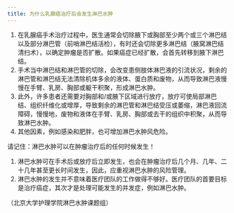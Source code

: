 ```yaml
---
title: 为什么乳腺癌治疗后会发生淋巴水肿
---
```


1. 在乳腺癌手术治疗过程中，医生通常会切除腋下或胸部至少两个或三个淋巴结以及部分淋巴管（前哨淋巴结活检），有时还会切除更多淋巴结（腋窝淋巴结清扫术），以确定肿瘤是否扩散。如果癌症已经扩散，会首先转移到腋下淋巴结。
2. 手术当中淋巴结和淋巴管的切除，会改变患侧肢体淋巴液的引流状况，剩余的淋巴管和淋巴结无法清除机体多余的液体、蛋白质和废物，从而导致淋巴液慢慢在手臂、乳房、胸部或躯干积聚，形成淋巴水肿。
3. 此外，许多患者还需要对胸部和/或腋下区域进行放疗，放疗可使局部淋巴结、组织纤维化或增厚，导致剩余的淋巴管和淋巴结受压或萎缩，淋巴液回流障碍，慢慢地，废物和液体在手臂、乳房、胸部或去干的组织中积聚，从而导致淋巴水肿。
4. 其他因素，例如感染和肥胖，也可增加淋巴水肿风危险。
     

请记住：淋巴水肿可以在肿瘤治疗后的任何时候发生！
1. 淋巴水肿可在手术后或放疗后立即发生，也会在肿瘤治疗后几个月、几年、二十几年甚至更长时间发生，因此，应重视淋巴水肿的风险管理。
2. 淋巴水肿的发生并不意味着医疗团队的工作做得不够好。医疗团队的首要目标是治疗癌症，其次才是处理可能发生的并发症，例如淋巴水肿。

（北京大学护理学院淋巴水肿课题组）
